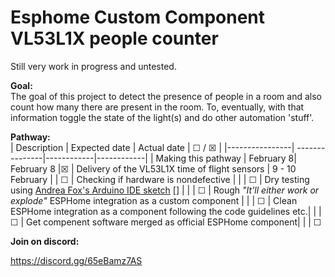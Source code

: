 # Esphome Custom Component VL53L1X people counter
Still very work in progress and untested.

**Goal:** <br/>
The goal of this project to detect the presence of people in a room and also count how many there are present in the room. To, eventually, with that information toggle the state of the light(s) and do other automation 'stuff'.

**Pathway:** <br/>
| Description     |  Expected date  | Actual date  | ☐ / ☒ | 
|----------------| ---------------|------------|------------|
| Making this pathway | February 8| February 8 |☒
| Delivery of the VL53L1X time of flight sensors | 9 - 10 February | |  ☐
| Checking if hardware is nondefective | | |  ☐
| Dry testing using <a href="https://github.com/Andrea-Fox/peopleCounter">Andrea Fox's Arduino IDE sketch</a> [] |  | |  ☐
| Rough _"It'll either work or explode"_ ESPHome integration as a custom component | | |  ☐
| Clean ESPHome integration as a component following the code guidelines etc.| | | ☐
| Get compenent software merged as official ESPHome component| | |  ☐

**Join on discord:** <br/>

https://discord.gg/65eBamz7AS

